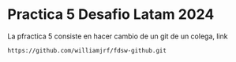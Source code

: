 # Practica 5 Desafio Latam 2024
La pfractica 5 consiste en hacer cambio de un git de un colega, link 
```
https://github.com/williamjrf/fdsw-github.git
```

